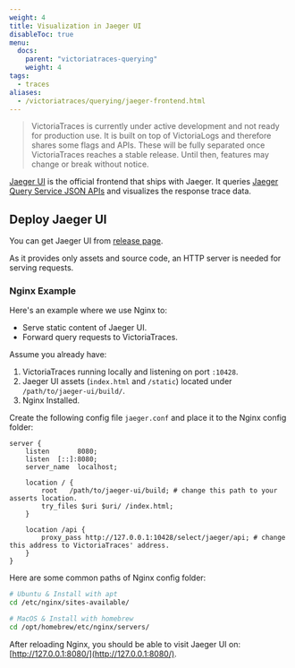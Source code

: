 ```yaml
---
weight: 4
title: Visualization in Jaeger UI
disableToc: true
menu:
  docs:
    parent: "victoriatraces-querying"
    weight: 4
tags:
  - traces
aliases:
  - /victoriatraces/querying/jaeger-frontend.html
---
```


> VictoriaTraces is currently under active development and not ready for production use. It is built on top of VictoriaLogs and therefore shares some flags and APIs. These will be fully separated once VictoriaTraces reaches a stable release. Until then, features may change or break without notice.

[Jaeger UI](https://github.com/jaegertracing/jaeger-ui) is the official frontend that ships with Jaeger. It queries [Jaeger Query Service JSON APIs](https://www.jaegertracing.io/docs/2.6/apis/#internal-http-json)
and visualizes the response trace data.

## Deploy Jaeger UI

You can get Jaeger UI from [release page](https://github.com/jaegertracing/jaeger-ui/releases/tag/v1.70.0). 

As it provides only assets and source code, an HTTP server is needed for serving requests. 

### Nginx Example

Here's an example where we use Nginx to:
- Serve static content of Jaeger UI.
- Forward query requests to VictoriaTraces.

Assume you already have:
1. VictoriaTraces running locally and listening on port `:10428`.
2. Jaeger UI assets (`index.html` and `/static`) located under `/path/to/jaeger-ui/build/`.
3. Nginx Installed.

Create the following config file `jaeger.conf` and place it to the Nginx config folder:

```
server {
    listen       8080;
    listen  [::]:8080;
    server_name  localhost;

    location / {
        root   /path/to/jaeger-ui/build; # change this path to your asserts location.
        try_files $uri $uri/ /index.html;
    }

    location /api {
        proxy_pass http://127.0.0.1:10428/select/jaeger/api; # change this address to VictoriaTraces' address.
    }
}
```

Here are some common paths of Nginx config folder:
```sh
# Ubuntu & Install with apt
cd /etc/nginx/sites-available/

# MacOS & Install with homebrew
cd /opt/homebrew/etc/nginx/servers/
```

After reloading Nginx, you should be able to visit Jaeger UI on: [http://127.0.0.1:8080/](http://127.0.0.1:8080/).
